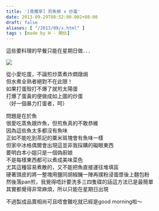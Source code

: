 ```yaml
---
title: '[骨魔寧] 煎魚柳 x 炒蛋'
date: 2013-09-29T08:52:00.002+08:00
draft: false
aliases: [ "/2013/09/x.html" ]
tags : [made by H - 開伙]
---
```


這些要料理的早餐只能在星期日做．．．  

![](/images/fishnegg.jpg)

從小愛吃蛋，不論煎炒蒸煮炸燜燉焗  
但水煮全熟者絕對不在此限！  
如果打蛋殼打不爆了就煎太陽蛋  
打爆了蛋黃的便做成如上圖的炒蛋  
（好一個暴力打蛋者，呵）  
  
問題是在於魚  
很愛吃蒸魚跟炸魚，但煎魚真的不敢恭維  
因為這些魚太多都沒有魚味  
正如不能吃到茶記的粟米斑塊會有魚味一樣  
但家中冰格偶爾會出現這並非我採購的礙眼東西  
要明白本小姐只是一個偽廚娘  
不是每樣東西都可以煮成美味菜色  
尤其這種容易煮散的，又不能把魚直接運往堆填區  
硬著頭皮的將一整塊用鹽同胡椒醃一陣再撲粉浸蛋漿後上麵包粉  
然後落pan煎，我覺得唔計要洗多三四隻碟的話這方法已是最簡單  
其實都覺得非常麻煩，所以只能在星期日出現  
  
  
  
不過製成品賣相尚可且唔會難吃就已經是good morning啦～
